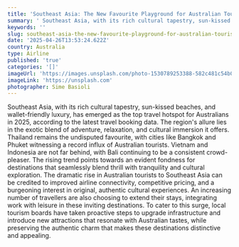 ```yaml
---
title: 'Southeast Asia: The New Favourite Playground for Australian Tourists'
summary: ' Southeast Asia, with its rich cultural tapestry, sun-kissed beaches, and wallet-friendly luxury, has emerged as the top travel hotspot for Australian...'
keywords: ''
slug: southeast-asia-the-new-favourite-playground-for-australian-tourists
date: '2025-04-26T13:53:24.622Z'
country: Australia
type: Airline
published: 'true'
categories: '[]'
imageUrl: 'https://images.unsplash.com/photo-1530789253388-582c481c54b0'
imageLink: 'https://unsplash.com'
photographer: Sime Basioli
---
```








Southeast Asia, with its rich cultural tapestry, sun-kissed beaches, and wallet-friendly luxury, has emerged as the top travel hotspot for Australians in 2025, according to the latest travel booking data. The region's allure lies in the exotic blend of adventure, relaxation, and cultural immersion it offers. Thailand remains the undisputed favourite, with cities like Bangkok and Phuket witnessing a record influx of Australian tourists. Vietnam and Indonesia are not far behind, with Bali continuing to be a consistent crowd-pleaser. The rising trend points towards an evident fondness for destinations that seamlessly blend thrill with tranquility and cultural exploration. The dramatic rise in Australian tourists to Southeast Asia can be credited to improved airline connectivity, competitive pricing, and a burgeoning interest in original, authentic cultural experiences. An increasing number of travellers are also choosing to extend their stays, integrating work with leisure in these inviting destinations. To cater to this surge, local tourism boards have taken proactive steps to upgrade infrastructure and introduce new attractions that resonate with Australian tastes, while preserving the authentic charm that makes these destinations distinctive and appealing.
